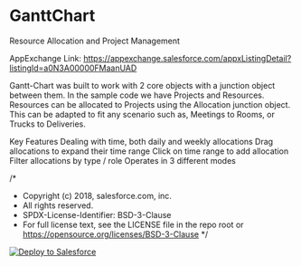 # GanttChart
Resource Allocation and Project Management

AppExchange Link: https://appexchange.salesforce.com/appxListingDetail?listingId=a0N3A00000FMaanUAD

Gantt-Chart was built to work with 2 core objects with a junction object between them. In the sample code we have Projects and Resources. Resources can be allocated to Projects using the Allocation junction object. This can be adapted to fit any scenario such as, Meetings to Rooms, or Trucks to Deliveries.

Key Features
Dealing with time, both daily and weekly allocations
Drag allocations to expand their time range
Click on time range to add allocation
Filter allocations by type / role
Operates in 3 different modes

/*
 * Copyright (c) 2018, salesforce.com, inc.
 * All rights reserved.
 * SPDX-License-Identifier: BSD-3-Clause
 * For full license text, see the LICENSE file in the repo root or https://opensource.org/licenses/BSD-3-Clause
 */
<a href="https://githubsfdeploy.herokuapp.com">
  <img alt="Deploy to Salesforce"
       src="https://raw.githubusercontent.com/afawcett/githubsfdeploy/master/deploy.png">
</a>
